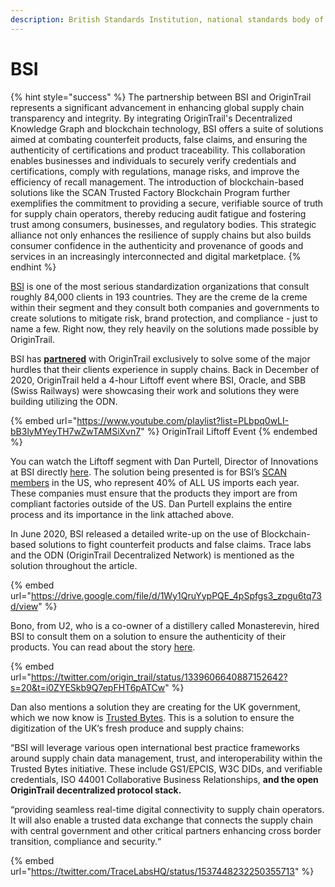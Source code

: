 ```yaml
---
description: British Standards Institution, national standards body of the United Kingdom
---
```


# BSI

{% hint style="success" %}
The partnership between BSI and OriginTrail represents a significant advancement in enhancing global supply chain transparency and integrity. By integrating OriginTrail's Decentralized Knowledge Graph and blockchain technology, BSI offers a suite of solutions aimed at combating counterfeit products, false claims, and ensuring the authenticity of certifications and product traceability. This collaboration enables businesses and individuals to securely verify credentials and certifications, comply with regulations, manage risks, and improve the efficiency of recall management. The introduction of blockchain-based solutions like the SCAN Trusted Factory Blockchain Program further exemplifies the commitment to providing a secure, verifiable source of truth for supply chain operators, thereby reducing audit fatigue and fostering trust among consumers, businesses, and regulatory bodies. This strategic alliance not only enhances the resilience of supply chains but also builds consumer confidence in the authenticity and provenance of goods and services in an increasingly interconnected and digital marketplace.
{% endhint %}

[BSI](https://www.bsigroup.com/) is one of the most serious standardization organizations that consult roughly 84,000 clients in 193 countries. They are the creme de la creme within their segment and they consult both companies and governments to create solutions to mitigate risk, brand protection, and compliance - just to name a few. Right now, they rely heavily on the solutions made possible by OriginTrail.

BSI has [**partnered**](https://www.bsigroup.com/en-GB/about-bsi/media-centre/press-releases/2019/january/bsi-partners-with-origintrail-to-develop-blockchain-enabled-solutions/) with OriginTrail exclusively to solve some of the major hurdles that their clients experience in supply chains. Back in December of 2020, OriginTrail held a 4-hour Liftoff event where BSI, Oracle, and SBB (Swiss Railways) were showcasing their work and solutions they were building utilizing the ODN.

{% embed url="https://www.youtube.com/playlist?list=PLbpq0wLI-bB3lyMYeyTH7wZwTAMSiXvn7" %}
OriginTrail Liftoff Event
{% endembed %}

You can watch the Liftoff segment with Dan Purtell, Director of Innovations at BSI directly [here](https://youtu.be/Ss9pZkVsFpo). The solution being presented is for BSI’s [SCAN members](https://www.scanassociation.com/membership/our-members/) in the US, who represent 40% of ALL US imports each year. These companies must ensure that the products they import are from compliant factories outside of the US. Dan Purtell explains the entire process and its importance in the link attached above.

In June 2020, BSI released a detailed write-up on the use of Blockchain-based solutions to fight counterfeit products and false claims. Trace labs and the ODN (OriginTrail Decentralized Network) is mentioned as the solution throughout the article.

{% embed url="https://drive.google.com/file/d/1Wy1QruYypPQE_4pSpfgs3_zpgu6tq73d/view" %}

Bono, from U2, who is a co-owner of a distillery called Monasterevin, hired BSI to consult them on a solution to ensure the authenticity of their products. You can read about the story [here](https://www.businesspost.ie/business/bono-whiskey-firm-brands-casks-with-blockchain-tokens-242764c7).

{% embed url="https://twitter.com/origin_trail/status/1339606640887152642?s=20&t=i0ZYESkb9Q7epFHT6pATCw" %}

Dan also mentions a solution they are creating for the UK government, which we now know is [Trusted Bytes](https://www.bsigroup.com/en-GB/about-bsi/media-centre/press-releases/2022/june/one-year-on-since-bsi-and-trace-labs-joined-the-innovate-uk-consortium-to-develop-new-digital-solutions-for-the-food-and-trade-industry/). This is a solution to ensure the digitization of the UK’s fresh produce and supply chains:

“BSI will leverage various open international best practice frameworks around supply chain data management, trust, and interoperability within the Trusted Bytes initiative. These include GS1/EPCIS, W3C DIDs, and verifiable credentials, ISO 44001 Collaborative Business Relationships, **and the open OriginTrail decentralized protocol stack.**

“providing seamless real-time digital connectivity to supply chain operators. It will also enable a trusted data exchange that connects the supply chain with central government and other critical partners enhancing cross border transition, compliance and security.“

{% embed url="https://twitter.com/TraceLabsHQ/status/1537448232250355713" %}
